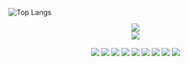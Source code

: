 ![Top Langs](https://github-readme-stats.vercel.app/api/top-langs/?username=1ELShiroe&layout=compact)
<div align="center">
      <img src="https://github-readme-stats.vercel.app/api?username=1ELShiroe&show_icons=true&theme=radical&count_private=true&include_all_commits=true">
</div>
<div align="center">
      <img src="https://github-readme-streak-stats.herokuapp.com/?user=1ELShiroe&theme=radical&include_all_commits=true&count_private=false">
</div>
&nbsp;
<div align="center">
      <img src="https://img.shields.io/badge/node.js-%2343853D.svg?style=for-the-badge&logo=node.js&logoColor=white"> <img src="https://img.shields.io/badge/JavaScript-F7DF1E?style=for-the-badge&logo=javascript&logoColor=black"> <img src="https://img.shields.io/badge/html5-%23E34F26.svg?style=for-the-badge&logo=html5&logoColor=white"> <img src="https://img.shields.io/badge/MongoDB-%234ea94b.svg?style=for-the-badge&logo=mongodb&logoColor=white"> <img src="https://img.shields.io/badge/Visual_Studio_Code-0078D4?style=for-the-badge&logo=visual%20studio%20code&logoColor=white"> <img src="https://img.shields.io/badge/NPM-%23000000.svg?style=for-the-badge&logo=npm&logoColor=white"> <img src="https://img.shields.io/badge/CSS3-1572B6?style=for-the-badge&logo=css3&logoColor=white"> <img src="https://img.shields.io/badge/Flutter-%2302569B.svg?style=for-the-badge&logo=Flutter&logoColor=white">
      <img src="https://img.shields.io/badge/Docker-2CA5E0?style=for-the-badge&logo=docker&logoColor=white">

</div>
